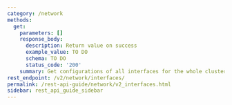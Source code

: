 ```yaml
---
category: /network
methods:
  get:
    parameters: []
    response_body:
      description: Return value on success
      example_value: TO DO
      schema: TO DO
      status_code: '200'
    summary: Get configurations of all interfaces for the whole cluster.
rest_endpoint: /v2/network/interfaces/
permalink: /rest-api-guide/network/v2_interfaces.html
sidebar: rest_api_guide_sidebar
---
```

